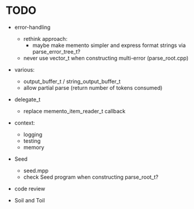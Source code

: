 # TODO

* error-handling
    * rethink approach:
        * maybe make memento simpler and express format strings via parse_error_tree_t?
    * never use vector_t when constructing multi-error (parse_root.cpp)

* various:
    * output_buffer_t / string_output_buffer_t
    * allow partial parse (return number of tokens consumed)

* delegate_t
    * replace memento_item_reader_t callback

* context:
    * logging
    * testing
    * memory

* Seed
    * seed.mpp
    * check Seed program when constructing parse_root_t?

* code review

* Soil and Toil
